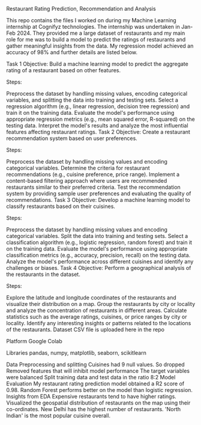 Restaurant Rating Prediction, Recommendation and Analysis

This repo contains the files I worked on during my Machine Learning internship at Cognifyz technologies. The internship was undertaken in Jan-Feb 2024. They provided me a large dataset of restaurants and my main role for me was to build a model to predict the ratings of restaurants and gather meaningful insights from the data. My regression model achieved an accuracy of 98% and further details are listed below.

Task 1
Objective: Build a machine learning model to predict the aggregate rating of a restaurant based on other features.

Steps:

Preprocess the dataset by handling missing values, encoding categorical variables, and splitting the data into training and testing sets.
Select a regression algorithm (e.g., linear regression, decision tree regression) and train it on the training data.
Evaluate the model's performance using appropriate regression metrics (e.g., mean squared error, R-squared) on the testing data.
Interpret the model's results and analyze the most influential features affecting restaurant ratings.
Task 2
Objective: Create a restaurant recommendation system based on user preferences.

Steps:

Preprocess the dataset by handling missing values and encoding categorical variables.
Determine the criteria for restaurant recommendations (e.g., cuisine preference, price range).
Implement a content-based filtering approach where users are recommended restaurants similar to their preferred criteria.
Test the recommendation system by providing sample user preferences and evaluating the quality of recommendations.
Task 3
Objective: Develop a machine learning model to classify restaurants based on their cuisines.

Steps:

Preprocess the dataset by handling missing values and encoding categorical variables.
Split the data into training and testing sets.
Select a classification algorithm (e.g., logistic regression, random forest) and train it on the training data.
Evaluate the model's performance using appropriate classification metrics (e.g., accuracy, precision, recall) on the testing data.
Analyze the model's performance across different cuisines and identify any challenges or biases.
Task 4
Objective: Perform a geographical analysis of the restaurants in the dataset.

Steps:

Explore the latitude and longitude coordinates of the restaurants and visualize their distribution on a map.
Group the restaurants by city or locality and analyze the concentration of restaurants in different areas.
Calculate statistics such as the average ratings, cuisines, or price ranges by city or locality.
Identify any interesting insights or patterns related to the locations of the restaurants.
Dataset
CSV file is uploaded here in the repo

Platform
Google Colab

Libraries
pandas, numpy, matplotlib, seaborn, scikitlearn

Data Preprocessing and splitting
Cuisines had 9 null values. So dropped
Removed features that will inhibit model performance
The target variables were balanced
Split training data and test data in the ratio 8:2
Model Evaluation
My restaurant rating prediction model obtained a R2 score of 0.98.
Random Forest performs better on the model than logistic regression.
Insights from EDA
Expensive restaurants tend to have higher ratings.
Visualized the geospatial distribution of restaurants on the map using their co-ordinates.
New Delhi has the highest number of restaurants.
'North Indian' is the most popular cuisine overall.
